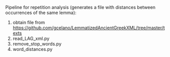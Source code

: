 Pipeline for repetition analysis (generates a file with distances between occurrences of the same lemma):
1. obtain file from https://github.com/gcelano/LemmatizedAncientGreekXML/tree/master/texts
2. read_LAG_xml.py
3. remove_stop_words.py
4. word_distances.py
